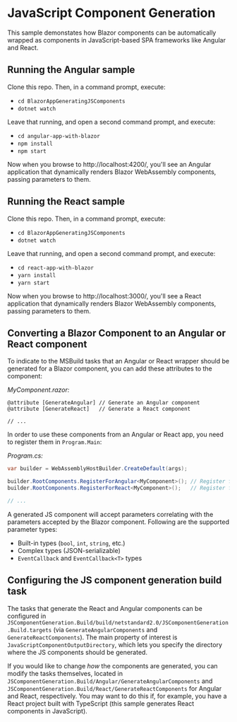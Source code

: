 # JavaScript Component Generation

This sample demonstates how Blazor components can be automatically wrapped as components in JavaScript-based SPA frameworks like Angular and React.

## Running the Angular sample

Clone this repo. Then, in a command prompt, execute:

 * `cd BlazorAppGeneratingJSComponents`
 * `dotnet watch`

Leave that running, and open a second command prompt, and execute:

 * `cd angular-app-with-blazor`
 * `npm install`
 * `npm start`

Now when you browse to http://localhost:4200/, you'll see an Angular application that dynamically renders Blazor WebAssembly components, passing parameters to them.

## Running the React sample

Clone this repo. Then, in a command prompt, execute:

 * `cd BlazorAppGeneratingJSComponents`
 * `dotnet watch`

Leave that running, and open a second command prompt, and execute:

 * `cd react-app-with-blazor`
 * `yarn install`
 * `yarn start`

Now when you browse to http://localhost:3000/, you'll see a React application that dynamically renders Blazor WebAssembly components, passing parameters to them.

## Converting a Blazor Component to an Angular or React component
To indicate to the MSBuild tasks that an Angular or React wrapper should be generated for a Blazor component, you can add these attributes to the component:

_MyComponent.razor:_
```razor
@attribute [GenerateAngular] // Generate an Angular component
@attribute [GenerateReact]   // Generate a React component

// ...
```

In order to use these components from an Angular or React app, you need to register them in `Program.Main`:

_Program.cs:_
```csharp
var builder = WebAssemblyHostBuilder.CreateDefault(args);

builder.RootComponents.RegisterForAngular<MyComponent>(); // Register for Angular
builder.RootComponents.RegisterForReact<MyComponent>();   // Register for React

// ...
```

A generated JS component will accept parameters correlating with the parameters accepted by the Blazor component. Following are the supported parameter types:
* Built-in types (`bool`, `int`, `string`, etc.)
* Complex types (JSON-serializable)
* `EventCallback` and `EventCallback<T>` types

## Configuring the JS component generation build task
The tasks that generate the React and Angular components can be configured in `JSComponentGeneration.Build/build/netstandard2.0/JSComponentGeneration.Build.targets` (via `GenerateAngularComponents` and `GenerateReactComponents`). The main property of interest is `JavaScriptComponentOutputDirectory`, which lets you specify the directory where the JS components should be generated.

If you would like to change _how_ the components are generated, you can modify the tasks themselves, located in `JSComponentGeneration.Build/Angular/GenerateAngularComponents` and `JSComponentGeneration.Build/React/GenerateReactComponents` for Angular and React, respectively. You may want to do this if, for example, you have a React project built with TypeScript (this sample generates React components in JavaScript).
